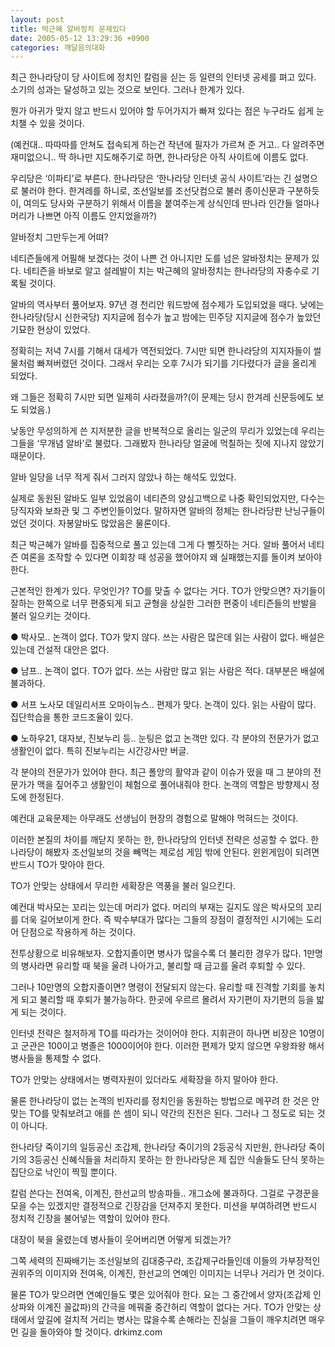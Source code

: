 ```yaml
---
layout: post
title: 박근혜 알바정치 문제있다
date: 2005-05-12 13:29:36 +0900
categories: 깨달음의대화
---
```

최근 한나라당이 당 사이트에 정치인 칼럼을 싣는 등 일련의 인터넷 공세를 펴고 있다. 소기의 성과는 달성하고 있는 것으로 보인다. 그러나 한계가 있다.
  

  
뭔가 아귀가 맞지 않고 반드시 있어야 할 두어가지가 빠져 있다는 점은 누구라도 쉽게 눈치챌 수 있을 것이다.
  

  
(예컨대.. 따따따를 안쳐도 접속되게 하는건 작년에 필자가 가르쳐 준 거고.. 다 알려주면 재미없으니.. 딱 하나만 지도해주기로 하면, 한나라당은 아직 사이트에 이름도 없다.
  

  
우리당은 ‘이파티’로 부른다. 한나라당은 ‘한나라당 인터넷 공식 사이트’라는 긴 설명으로 불러야 한다. 한겨레를 하니로, 조선일보를 조선닷컴으로 불러 종이신문과 구분하듯이, 여의도 당사와 구분하기 위해서 이름을 붙여주는게 상식인데 딴나라 인간들 얼마나 머리가 나쁘면 아직 이름도 안지었을까?)
  

  
알바정치 그만두는게 어뗘?
  

  
네티즌들에게 어필해 보겠다는 것이 나쁜 건 아니지만 도를 넘은 알바정치는 문제가 있다. 네티즌을 바보로 알고 설레발이 치는 박근혜의 알바정치는 한나라당의 자충수로 기록될 것이다.
  

  
알바의 역사부터 풀어보자. 97년 경 천리안 워드방에 점수제가 도입되었을 때다. 낮에는 한나라당(당시 신한국당) 지지글에 점수가 높고 밤에는 민주당 지지글에 점수가 높았던 기묘한 현상이 있었다.
  

  
정확히는 저녁 7시를 기해서 대세가 역전되었다. 7시만 되면 한나라당의 지지자들이 썰물처럼 빠져버렸던 것이다. 그래서 우리는 오후 7시가 되기를 기다렸다가 글을 올리게 되었다.
  

  
왜 그들은 정확히 7시만 되면 일제히 사라졌을까?(이 문제는 당시 한겨레 신문등에도 보도 되었음.)
  

  
낮동안 무성의하게 쓴 지저분한 글을 반복적으로 올리는 일군의 무리가 있었는데 우리는 그들을 ‘무개념 알바’로 불렀다. 그래봤자 한나라당 얼굴에 먹칠하는 짓에 지나지 않았기 때문이다.
  

  
알바 일당을 너무 적게 줘서 그러지 않았나 하는 해석도 있었다.
  

  
실제로 동원된 알바도 일부 있었음이 네티즌의 양심고백으로 나중 확인되었지만, 다수는 당직자와 보좌관 및 그 주변인들이었다. 말하자면 알바의 정체는 한나라당판 난닝구들이었던 것이다. 자봉알바도 많았음은 물론이다.
  

  
최근 박근혜가 알바를 집중적으로 풀고 있는데 그게 다 뻘짓하는 거다. 알바 풀어서 네티즌 여론을 조작할 수 있다면 이회창 때 성공을 했어야지 왜 실패했는지를 돌이켜 보아야 한다.
  

  
근본적인 한계가 있다. 무엇인가? TO를 맞출 수 없다는 거다. TO가 안맞으면? 자기들이 잘하는 한쪽으로 너무 편중되게 되고 균형을 상실한 그러한 편중이 네티즌들의 반발을 불러 일으키는 것이다.
  

  
● 박사모.. 논객이 없다. TO가 맞지 않다. 쓰는 사람은 많은데 읽는 사람이 없다. 배설은 있는데 건설적 대안은 없다.
  

  
● 남프.. 논객이 없다. TO가 없다. 쓰는 사람만 많고 읽는 사람은 적다. 대부분은 배설에 불과하다.
  

  
● 서프 노사모 데일리서프 오마이뉴스.. 편제가 맞다. 논객이 있다. 읽는 사람이 많다. 집단학습을 통한 코드조율이 있다.
  

  
● 노하우21, 대자보, 진보누리 등.. 눈팅은 없고 논객만 있다. 각 분야의 전문가가 없고 생활인이 없다. 특히 진보누리는 시간강사만 버글.
  

  
각 분야의 전문가가 있어야 한다. 최근 폴앙의 활약과 같이 이슈가 떴을 때 그 분야의 전문가가 맥을 짚어주고 생활인이 체험으로 풀어내줘야 한다. 논객의 역할은 방향제시 정도에 한정된다.
  

  
예컨대 교육문제는 아무래도 선생님이 현장의 경험으로 말해야 먹혀드는 것이다.
  

  
이러한 본질의 차이를 깨닫지 못하는 한, 한나라당의 인터넷 전략은 성공할 수 없다. 한나라당이 해봤자 조선일보의 것을 빼먹는 제로섬 게임 밖에 안된다. 윈윈게임이 되려면 반드시 TO가 맞아야 한다.
  

  
TO가 안맞는 상태에서 무리한 세확장은 역풍을 불러 일으킨다.
  

  
예컨대 박사모는 꼬리는 있는데 머리가 없다. 머리의 부재는 길지도 않은 박사모의 꼬리를 더욱 길어보이게 한다. 즉 박수부대가 많다는 그들의 장점이 결정적인 시기에는 도리어 단점으로 작용하게 하는 것이다.
  

  
전투상황으로 비유해보자. 오합지졸이면 병사가 많을수록 더 불리한 경우가 많다. 1만명의 병사라면 유리할 때 북을 울려 나아가고, 불리할 때 금고를 울려 후퇴할 수 있다.
  

  
그러나 10만명의 오합지졸이면? 명령이 전달되지 않는다. 유리할 때 진격할 기회를 놓치게 되고 불리할 때 후퇴가 불가능하다. 한곳에 우르르 몰려서 자기편이 자기편의 등을 밟게 되는 것이다.
  

  
인터넷 전략은 철저하게 TO를 따라가는 것이어야 한다. 지휘관이 하나면 비장은 10명이고 군관은 100이고 병졸은 1000이어야 한다. 이러한 편제가 맞지 않으면 우왕좌왕 해서 병사들을 통제할 수 없다.
  

  
TO가 안맞는 상태에서는 병력자원이 있더라도 세확장을 하지 말아야 한다.
  

  
물론 한나라당이 없는 논객의 빈자리를 정치인을 동원하는 방법으로 메꾸려 한 것은 안맞는 TO를 맞춰보려고 애를 쓴 셈이 되니 약간의 진전은 된다. 그러나 그 정도로 되는 것이 아니다.
  

  
한나라당 죽이기의 일등공신 조갑제, 한나라당 죽이기의 2등공식 지만원, 한나라당 죽이기의 3등공신 신혜식들을 처리하지 못하는 한 한나라당은 제 집안 식솔들도 단식 못하는 집단으로 낙인이 찍힐 뿐이다.
  

  
칼럼 쓴다는 전여옥, 이계진, 한선교의 방송파들.. 개그쇼에 불과하다. 그걸로 구경꾼을 모을 수는 있겠지만 결정적으로 긴장감을 던져주지 못한다. 미션을 부여하려면 반드시 정치적 긴장을 불어넣는 역할이 있어야 한다.
  

  
대장이 북을 울렸는데 병사들이 웃어버리면 어떻게 되겠는가?
  

  
그쪽 세력의 진짜배기는 조선일보의 김대중구라, 조갑제구라들인데 이들의 가부장적인 권위주의 이미지와 전여옥, 이계진, 한선교의 연예인 이미지는 너무나 거리가 먼 것이다.
  

  
물론 TO가 맞으려면 연예인들도 몇은 있어줘야 한다. 요는 그 중간에서 양자(조갑제 인상파와 이계진 꼴값파)의 간극을 메꿔줄 중간허리 역할이 없다는 거다. TO가 안맞는 상태에서 앞길에 걸치적 거리는 병사는 많을수록 손해라는 진실을 그들이 깨우치려면 매우 먼 길을 돌아와야 할 것이다. drkimz.com
